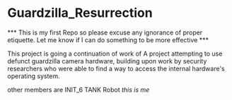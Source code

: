 # Guardzilla_Resurrection

*** This is my first Repo so please excuse any ignorance of proper etiquette. Let me know if I can do something to be more effective ***


This project is going a continuation of work of A project attempting to use defunct guardzilla camera hardware, building upon work by security researchers who were able
to find a way to access the internal hardware's operating system.

other members are
INIT_6
TANK
Robot *this is me*
